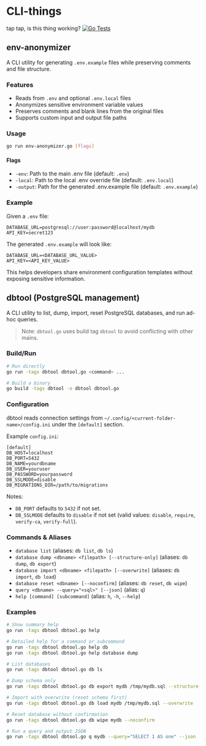 # CLI-things

tap tap, is this thing working?
[![Go Tests](https://github.com/PortNumber53/CLI-things/actions/workflows/go-tests.yml/badge.svg)](https://github.com/PortNumber53/CLI-things/actions/workflows/go-tests.yml)

## env-anonymizer

A CLI utility for generating `.env.example` files while preserving comments and file structure.

### Features
- Reads from `.env` and optional `.env.local` files
- Anonymizes sensitive environment variable values
- Preserves comments and blank lines from the original files
- Supports custom input and output file paths

### Usage
```bash
go run env-anonymizer.go [flags]
```

#### Flags
- `-env`: Path to the main .env file (default: `.env`)
- `-local`: Path to the local .env override file (default: `.env.local`)
- `-output`: Path for the generated .env.example file (default: `.env.example`)

### Example
Given a `.env` file:
```
DATABASE_URL=postgresql://user:password@localhost/mydb
API_KEY=secret123
```

The generated `.env.example` will look like:
```
DATABASE_URL=<DATABASE_URL_VALUE>
API_KEY=<API_KEY_VALUE>
```

This helps developers share environment configuration templates without exposing sensitive information.

## dbtool (PostgreSQL management)

A CLI utility to list, dump, import, reset PostgreSQL databases, and run ad-hoc queries.

> Note: `dbtool.go` uses build tag `dbtool` to avoid conflicting with other mains.

### Build/Run

```bash
# Run directly
go run -tags dbtool dbtool.go <command> ...

# Build a binary
go build -tags dbtool -o dbtool dbtool.go
```

### Configuration

dbtool reads connection settings from `~/.config/<current-folder-name>/config.ini` under the `[default]` section.

Example `config.ini`:

```
[default]
DB_HOST=localhost
DB_PORT=5432
DB_NAME=yourdbname
DB_USER=youruser
DB_PASSWORD=yourpassword
DB_SSLMODE=disable
DB_MIGRATIONS_DIR=/path/to/migrations
```

Notes:
- `DB_PORT` defaults to `5432` if not set.
- `DB_SSLMODE` defaults to `disable` if not set (valid values: `disable`, `require`, `verify-ca`, `verify-full`).

### Commands & Aliases

- `database list` (aliases: `db list`, `db ls`)
- `database dump <dbname> <filepath> [--structure-only]` (aliases: `db dump`, `db export`)
- `database import <dbname> <filepath> [--overwrite]` (aliases: `db import`, `db load`)
- `database reset <dbname> [--noconfirm]` (aliases: `db reset`, `db wipe`)
- `query <dbname> --query="<sql>" [--json]` (alias: `q`)
- `help [command] [subcommand]` (alias: `h`, `-h`, `--help`)

### Examples

```bash
# Show summary help
go run -tags dbtool dbtool.go help

# Detailed help for a command or subcommand
go run -tags dbtool dbtool.go help db
go run -tags dbtool dbtool.go help database dump

# List databases
go run -tags dbtool dbtool.go db ls

# Dump schema only
go run -tags dbtool dbtool.go db export mydb /tmp/mydb.sql --structure-only

# Import with overwrite (reset schema first)
go run -tags dbtool dbtool.go db load mydb /tmp/mydb.sql --overwrite

# Reset database without confirmation
go run -tags dbtool dbtool.go db wipe mydb --noconfirm

# Run a query and output JSON
go run -tags dbtool dbtool.go q mydb --query="SELECT 1 AS one" --json
